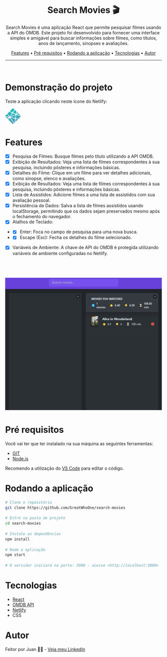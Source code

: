 <div align="center">
  <h1> Search Movies 🎬</h1>
</div>

<p align="center">
  Search Movies é uma aplicação React que permite pesquisar filmes usando a API do OMDB. Este projeto foi desenvolvido para fornecer uma interface simples e amigável para buscar informações sobre filmes, como títulos, anos de lançamento, sinopses e avaliações.
</p>

<p align="center">
  <a href="#features">Features</a> •
  <a href="#pré-requisitos">Pré requisitos</a> •  
  <a href="#rodando-a-aplicação">Rodando a aplicação</a> •
  <a href="#tecnologias">Tecnologias</a> •
  <a href="#autor">Autor</a>
</p>

---

<br>

# Demonstração do projeto

<p>Teste a aplicação clicando neste ícone do Netlify:</p>
<a href="https://search-movies-greatwhoone.netlify.app/">
  <img alt="icon=netlify" title="GIF" src="./github/netlify-icon.png" width="50px"/>
</a>

# Features

- [x] Pesquisa de Filmes: Busque filmes pelo título utilizando a API OMDB.
- [x] Exibição de Resultados: Veja uma lista de filmes correspondentes à sua pesquisa, incluindo pôsteres e informações básicas.
- [x] Detalhes do Filme: Clique em um filme para ver detalhes adicionais, como sinopse, elenco e avaliações.
- [x] Exibição de Resultados: Veja uma lista de filmes correspondentes à sua pesquisa, incluindo pôsteres e informações básicas.
- [x] Lista de Assistidos: Adicione filmes a uma lista de assistidos com sua avaliação pessoal.
- [x] Persistência de Dados: Salva a lista de filmes assistidos usando localStorage, permitindo que os dados sejam preservados mesmo após o fechamento do navegador.
- [x] Atalhos de Teclado:
- - [x] Enter: Foca no campo de pesquisa para uma nova busca.
- - [x] Escape (Esc): Fecha os detalhes do filme selecionado.
- [x] Variáveis de Ambiente: A chave de API do OMDB é protegida utilizando variáveis de ambiente configuradas no Netlify.

<br/>
  <h1 align="center">
    <img alt="GIF" title="GIF" src="./github/Animacao1.gif"/>
  </h1>

# Pré requisitos

Você vai ter que ter instalado na sua máquina as seguintes ferramentas:

- [GIT](https://git-scm.com/)
- [Node.js](https://git-scm.com/)

Recomendo a utilização do [VS Code](https://code.visualstudio.com/) para editar o código.

# Rodando a aplicação

```bash
# Clone o repositório
git clone https://github.com/GreatWhoOne/search-movies

# Entre na pasta do projeto
cd search-movies

# Instale as dependências
npm install

# Rode a aplicação
npm start

# O servidor iniciará na porta: 3000 - acesse <http://localhost:3000>
```

# Tecnologias

- [React](https://git-scm.com/)
- [OMDB API](https://www.omdbapi.com/)
- [Netlify](https://www.netlify.com/)
- CSS

# Autor

Feitor por Juan 🙋🏾 - [Veja meu LinkedIn](https://www.linkedin.com/in/juan-cruz-pereira/)

